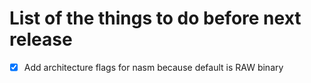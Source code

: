 # List of the things to do before next release

- [X] Add architecture flags for nasm because default is RAW binary